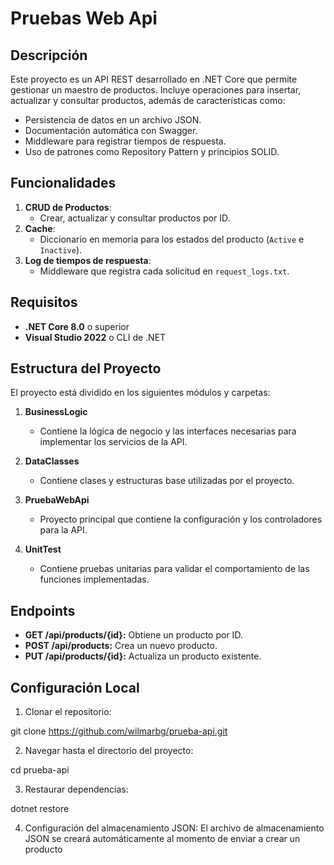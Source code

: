 # Pruebas Web Api

## Descripción
Este proyecto es un API REST desarrollado en .NET Core que permite gestionar un maestro de productos. Incluye operaciones para insertar, actualizar y consultar productos, además de características como:
- Persistencia de datos en un archivo JSON.
- Documentación automática con Swagger.
- Middleware para registrar tiempos de respuesta.
- Uso de patrones como Repository Pattern y principios SOLID.

## Funcionalidades
1. **CRUD de Productos**:
   - Crear, actualizar y consultar productos por ID.
2. **Cache**:
   - Diccionario en memoria para los estados del producto (`Active` e `Inactive`).
3. **Log de tiempos de respuesta**:
   - Middleware que registra cada solicitud en `request_logs.txt`.

## Requisitos
- **.NET Core 8.0** o superior
- **Visual Studio 2022** o CLI de .NET

## Estructura del Proyecto
El proyecto está dividido en los siguientes módulos y carpetas:

1. **BusinessLogic**
	- Contiene la lógica de negocio y las interfaces necesarias para implementar los servicios de la API.

2. **DataClasses**
	- Contiene clases y estructuras base utilizadas por el proyecto.

3. **PruebaWebApi**
	- Proyecto principal que contiene la configuración y los controladores para la API.

4. **UnitTest**
	- Contiene pruebas unitarias para validar el comportamiento de las funciones implementadas.

## Endpoints
- **GET /api/products/{id}:** Obtiene un producto por ID.
- **POST /api/products:** Crea un nuevo producto.
- **PUT /api/products/{id}:** Actualiza un producto existente.

## Configuración Local
1. Clonar el repositorio:

git clone https://github.com/wilmarbg/prueba-api.git

2. Navegar hasta el directorio del proyecto:

cd prueba-api

3. Restaurar dependencias:

dotnet restore

4. Configuración del almacenamiento JSON:
El archivo de almacenamiento JSON se creará automáticamente al momento de enviar a crear un producto